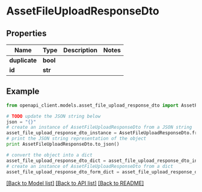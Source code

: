 # AssetFileUploadResponseDto


## Properties

Name | Type | Description | Notes
------------ | ------------- | ------------- | -------------
**duplicate** | **bool** |  | 
**id** | **str** |  | 

## Example

```python
from openapi_client.models.asset_file_upload_response_dto import AssetFileUploadResponseDto

# TODO update the JSON string below
json = "{}"
# create an instance of AssetFileUploadResponseDto from a JSON string
asset_file_upload_response_dto_instance = AssetFileUploadResponseDto.from_json(json)
# print the JSON string representation of the object
print AssetFileUploadResponseDto.to_json()

# convert the object into a dict
asset_file_upload_response_dto_dict = asset_file_upload_response_dto_instance.to_dict()
# create an instance of AssetFileUploadResponseDto from a dict
asset_file_upload_response_dto_form_dict = asset_file_upload_response_dto.from_dict(asset_file_upload_response_dto_dict)
```
[[Back to Model list]](../README.md#documentation-for-models) [[Back to API list]](../README.md#documentation-for-api-endpoints) [[Back to README]](../README.md)


